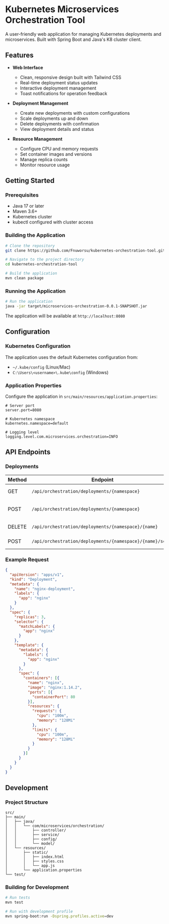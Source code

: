 # Kubernetes Microservices Orchestration Tool

A user-friendly web application for managing Kubernetes deployments and microservices. Built with Spring Boot and Java's K8 cluster client.


## Features

- **Web Interface**
  - Clean, responsive design built with Tailwind CSS
  - Real-time deployment status updates
  - Interactive deployment management
  - Toast notifications for operation feedback

- **Deployment Management**
  - Create new deployments with custom configurations
  - Scale deployments up and down
  - Delete deployments with confirmation
  - View deployment details and status

- **Resource Management**
  - Configure CPU and memory requests
  - Set container images and versions
  - Manage replica counts
  - Monitor resource usage

## Getting Started

### Prerequisites

- Java 17 or later
- Maven 3.6+
- Kubernetes cluster
- kubectl configured with cluster access

### Building the Application

```bash
# Clone the repository
git clone https://github.com/Fnuworsu/kubernetes-orchestration-tool.git

# Navigate to the project directory
cd kubernetes-orchestration-tool

# Build the application
mvn clean package
```

### Running the Application

```bash
# Run the application
java -jar target/microservices-orchestration-0.0.1-SNAPSHOT.jar
```

The application will be available at `http://localhost:8080`

## Configuration

### Kubernetes Configuration

The application uses the default Kubernetes configuration from:
- `~/.kube/config` (Linux/Mac)
- `C:\Users\<username>\.kube\config` (Windows)

### Application Properties

Configure the application in `src/main/resources/application.properties`:

```properties
# Server port
server.port=8080

# Kubernetes namespace
kubernetes.namespace=default

# Logging level
logging.level.com.microservices.orchestration=INFO
```

## API Endpoints

### Deployments

| Method | Endpoint | Description |
|--------|----------|-------------|
| GET | `/api/orchestration/deployments/{namespace}` | List all deployments |
| POST | `/api/orchestration/deployments/{namespace}` | Create a new deployment |
| DELETE | `/api/orchestration/deployments/{namespace}/{name}` | Delete a deployment |
| POST | `/api/orchestration/deployments/{namespace}/{name}/scale` | Scale a deployment |

### Example Request

```json
{
  "apiVersion": "apps/v1",
  "kind": "Deployment",
  "metadata": {
    "name": "nginx-deployment",
    "labels": {
      "app": "nginx"
    }
  },
  "spec": {
    "replicas": 3,
    "selector": {
      "matchLabels": {
        "app": "nginx"
      }
    },
    "template": {
      "metadata": {
        "labels": {
          "app": "nginx"
        }
      },
      "spec": {
        "containers": [{
          "name": "nginx",
          "image": "nginx:1.14.2",
          "ports": [{
            "containerPort": 80
          }],
          "resources": {
            "requests": {
              "cpu": "100m",
              "memory": "128Mi"
            },
            "limits": {
              "cpu": "100m",
              "memory": "128Mi"
            }
          }
        }]
      }
    }
  }
}
```

## Development

### Project Structure

```
src/
├── main/
│   ├── java/
│   │   └── com/microservices/orchestration/
│   │       ├── controller/
│   │       ├── service/
│   │       ├── config/
│   │       └── model/
│   └── resources/
│       ├── static/
│       │   ├── index.html
│       │   ├── styles.css
│       │   └── app.js
│       └── application.properties
└── test/
```

### Building for Development

```bash
# Run tests
mvn test

# Run with development profile
mvn spring-boot:run -Dspring.profiles.active=dev
``` 
